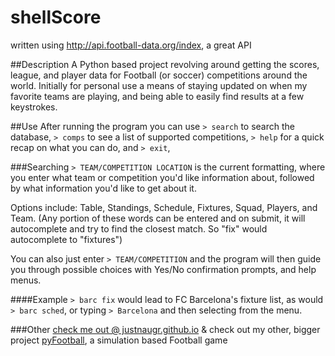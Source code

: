 # shellScore
written using http://api.football-data.org/index, a great API

##Description
A Python based project revolving around getting the scores, league, and player data for Football (or soccer) competitions around the world. Initially for personal use a means of staying updated on when my favorite teams are playing, and being able to easily find results at a few keystrokes.

##Use
After running the program you can use `> search` to search the database, `> comps` to see a list of supported competitions, `> help` for a quick recap on what you can do, and `> exit`,


###Searching
`> TEAM/COMPETITION LOCATION` is the current formatting, where you enter what team or competition you'd like information about, followed by what information you'd like to get about it. 

Options include: Table, Standings, Schedule, Fixtures, Squad, Players, and Team. (Any portion of these words can be entered and on submit, it will autocomplete and try to find the closest match. So "fix" would autocomplete to "fixtures")

You can also just enter `> TEAM/COMPETITION` and the program will then guide you through possible choices with Yes/No confirmation prompts, and help menus.

####Example
`> barc fix` would lead to FC Barcelona's fixture list, as would `> barc sched`, or typing `> Barcelona` and then selecting from the menu.


###Other
[check me out @ justnaugr.github.io](http://justnaugr.github.io) & check out my other, bigger project [pyFootball](https://github.com/JustnAugr/pyFootball), a simulation based Football game
